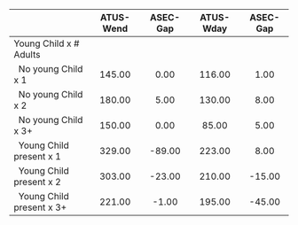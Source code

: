
|                      |    ATUS-Wend |     ASEC-Gap |    ATUS-Wday |     ASEC-Gap |
| -------------------- | :----------: | :----------: | :----------: | :----------: |
| Young Child x # Adults |              |              |              |              |
| &nbsp;&nbsp;No young Child x 1 |       145.00 |         0.00 |       116.00 |         1.00 |
| &nbsp;&nbsp;No young Child x 2 |       180.00 |         5.00 |       130.00 |         8.00 |
| &nbsp;&nbsp;No young Child x 3+ |       150.00 |         0.00 |        85.00 |         5.00 |
| &nbsp;&nbsp;Young Child present x 1 |       329.00 |       -89.00 |       223.00 |         8.00 |
| &nbsp;&nbsp;Young Child present x 2 |       303.00 |       -23.00 |       210.00 |       -15.00 |
| &nbsp;&nbsp;Young Child present x 3+ |       221.00 |        -1.00 |       195.00 |       -45.00 |

